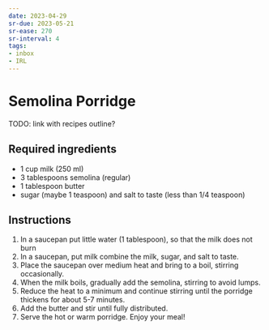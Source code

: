 ```yaml
---
date: 2023-04-29
sr-due: 2023-05-21
sr-ease: 270
sr-interval: 4
tags:
- inbox
- IRL
---
```


# Semolina Porridge

TODO: link with recipes outline?

## Required ingredients

- 1 cup milk (250 ml)
- 3 tablespoons semolina (regular)
- 1 tablespoon butter
- sugar (maybe 1 teaspoon) and salt to taste (less than 1/4 teaspoon)

## Instructions

1. In a saucepan put little water (1 tablespoon), so that the milk does not burn
2. In a saucepan, put milk combine the milk, sugar, and salt to taste.
3. Place the saucepan over medium heat and bring to a boil, stirring
   occasionally.
4. When the milk boils, gradually add the semolina, stirring to avoid lumps.
5. Reduce the heat to a minimum and continue stirring until the porridge
   thickens for about 5-7 minutes.
6. Add the butter and stir until fully distributed.
7. Serve the hot or warm porridge. Enjoy your meal!
